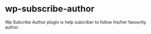 wp-subscribe-author
===================

Wp Subcribe Author plugin is help subcriber to follow his/her favourity author.

